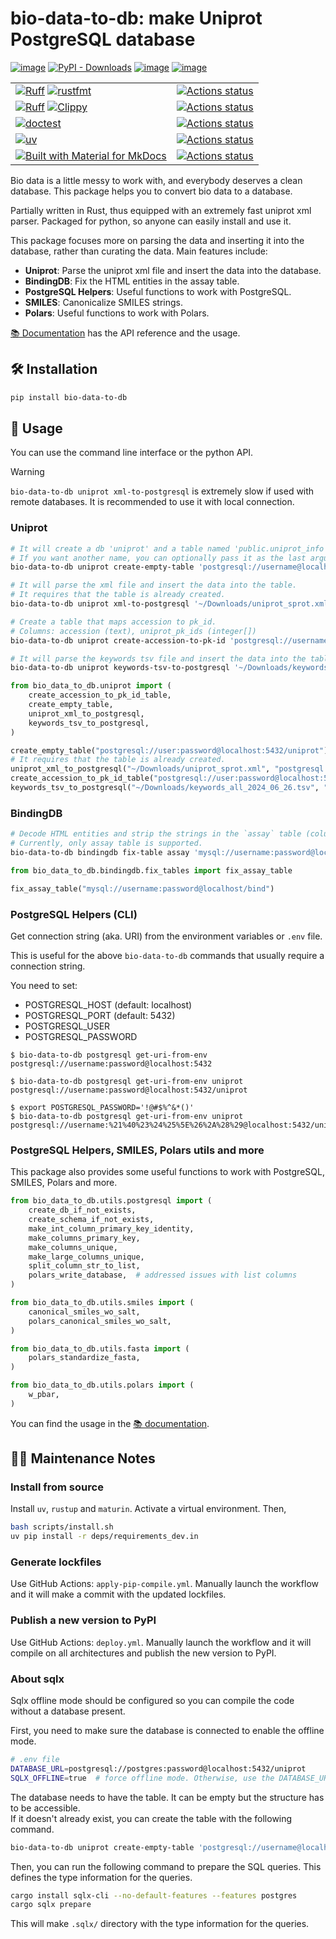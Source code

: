 # bio-data-to-db: make Uniprot PostgreSQL database

[![image](https://img.shields.io/pypi/v/bio-data-to-db.svg)](https://pypi.python.org/pypi/bio-data-to-db)
[![PyPI - Downloads](https://img.shields.io/pypi/dm/bio-data-to-db)](https://pypi.python.org/pypi/bio-data-to-db)
[![image](https://img.shields.io/pypi/l/bio-data-to-db.svg)](https://pypi.python.org/pypi/bio-data-to-db)
[![image](https://img.shields.io/pypi/pyversions/bio-data-to-db.svg)](https://pypi.python.org/pypi/bio-data-to-db)

|  |  |
|--|--|
|[![Ruff](https://img.shields.io/badge/Ruff-3670A0?style=for-the-badge&logo=python&logoColor=ffdd54)](https://github.com/astral-sh/ruff) [![rustfmt](https://img.shields.io/badge/rustfmt-%23000000.svg?style=for-the-badge&logo=rust&logoColor=white)](https://github.com/rust-lang/rustfmt) |[![Actions status](https://github.com/deargen/bio-data-to-db/workflows/Style%20checking/badge.svg)](https://github.com/deargen/bio-data-to-db/actions)|
| [![Ruff](https://img.shields.io/badge/Ruff-3670A0?style=for-the-badge&logo=python&logoColor=ffdd54)](https://github.com/astral-sh/ruff) [![Clippy](https://img.shields.io/badge/clippy-%23000000.svg?style=for-the-badge&logo=rust&logoColor=white)](https://github.com/rust-lang/rust-clippy) | [![Actions status](https://github.com/deargen/bio-data-to-db/workflows/Linting/badge.svg)](https://github.com/deargen/bio-data-to-db/actions) |
| [![doctest](https://img.shields.io/badge/doctest-3670A0?style=for-the-badge&logo=python&logoColor=ffdd54)](https://docs.python.org/3/library/doctest.html) | [![Actions status](https://github.com/deargen/bio-data-to-db/workflows/Tests/badge.svg)](https://github.com/deargen/bio-data-to-db/actions) |
| [![uv](https://img.shields.io/badge/uv-3670A0?style=for-the-badge&logo=python&logoColor=ffdd54)](https://github.com/astral-sh/uv) | [![Actions status](https://github.com/deargen/bio-data-to-db/workflows/Check%20pip%20compile%20sync/badge.svg)](https://github.com/deargen/bio-data-to-db/actions) |
|[![Built with Material for MkDocs](https://img.shields.io/badge/Material_for_MkDocs-526CFE?style=for-the-badge&logo=MaterialForMkDocs&logoColor=white)](https://squidfunk.github.io/mkdocs-material/)|[![Actions status](https://github.com/deargen/bio-data-to-db/workflows/Deploy%20MkDocs%20on%20latest%20commit/badge.svg)](https://github.com/deargen/bio-data-to-db/actions)|


Bio data is a little messy to work with, and everybody deserves a clean database. This package helps you to convert bio data to a database.

Partially written in Rust, thus equipped with an extremely fast uniprot xml parser. Packaged for python, so anyone can easily install and use it.

This package focuses more on parsing the data and inserting it into the database, rather than curating the data. Main features include:

- **Uniprot**: Parse the uniprot xml file and insert the data into the database.
- **BindingDB**: Fix the HTML entities in the assay table.
- **PostgreSQL Helpers**: Useful functions to work with PostgreSQL.
- **SMILES**: Canonicalize SMILES strings.
- **Polars**: Useful functions to work with Polars.

[📚 Documentation](https://deargen.github.io/bio-data-to-db/) has the API reference and the usage.

## 🛠️ Installation

```bash
pip install bio-data-to-db
```

## 🚦 Usage

You can use the command line interface or the python API.

> [!WARNING]
> `bio-data-to-db uniprot xml-to-postgresql` is extremely slow if used with remote databases. It is recommended to use it with local connection.

### Uniprot

```bash
# It will create a db 'uniprot' and a table named 'public.uniprot_info' in the database.
# If you want another name, you can optionally pass it as the last argument.
bio-data-to-db uniprot create-empty-table 'postgresql://username@localhost:5432/uniprot'

# It will parse the xml file and insert the data into the table.
# It requires that the table is already created.
bio-data-to-db uniprot xml-to-postgresql '~/Downloads/uniprot_sprot.xml' 'postgresql://username@localhost:5432/uniprot'

# Create a table that maps accession to pk_id.
# Columns: accession (text), uniprot_pk_ids (integer[])
bio-data-to-db uniprot create-accession-to-pk-id 'postgresql://username@localhost:5432/uniprot'

# It will parse the keywords tsv file and insert the data into the table.
bio-data-to-db uniprot keywords-tsv-to-postgresql '~/Downloads/keywords_all_2024_06_26.tsv' 'postgresql://username@localhost/uniprot'
```

```python
from bio_data_to_db.uniprot import (
    create_accession_to_pk_id_table,
    create_empty_table,
    uniprot_xml_to_postgresql,
    keywords_tsv_to_postgresql,
)

create_empty_table("postgresql://user:password@localhost:5432/uniprot")
# It requires that the table is already created.
uniprot_xml_to_postgresql("~/Downloads/uniprot_sprot.xml", "postgresql://user:password@localhost:5432/uniprot")
create_accession_to_pk_id_table("postgresql://user:password@localhost:5432/uniprot")
keywords_tsv_to_postgresql("~/Downloads/keywords_all_2024_06_26.tsv", "postgresql://user:password@localhost:5432/uniprot")
```

### BindingDB

```bash
# Decode HTML entities and strip the strings in the `assay` table (column: description and assay_name).
# Currently, only assay table is supported.
bio-data-to-db bindingdb fix-table assay 'mysql://username:password@localhost/bind'
```

```python
from bio_data_to_db.bindingdb.fix_tables import fix_assay_table

fix_assay_table("mysql://username:password@localhost/bind")
```


### PostgreSQL Helpers (CLI)

Get connection string (aka. URI) from the environment variables or `.env` file.

This is useful for the above `bio-data-to-db` commands that usually require a connection string.

You need to set:  
- POSTGRESQL_HOST (default: localhost)
- POSTGRESQL_PORT (default: 5432)
- POSTGRESQL_USER
- POSTGRESQL_PASSWORD

```console
$ bio-data-to-db postgresql get-uri-from-env
postgresql://username:password@localhost:5432

$ bio-data-to-db postgresql get-uri-from-env uniprot
postgresql://username:password@localhost:5432/uniprot

$ export POSTGRESQL_PASSWORD='!@#$%^&*()'
$ bio-data-to-db postgresql get-uri-from-env uniprot
postgresql://username:%21%40%23%24%25%5E%26%2A%28%29@localhost:5432/uniprot
```


### PostgreSQL Helpers, SMILES, Polars utils and more

This package also provides some useful functions to work with PostgreSQL, SMILES, Polars and more.

```python
from bio_data_to_db.utils.postgresql import (
    create_db_if_not_exists,
    create_schema_if_not_exists,
    make_int_column_primary_key_identity,
    make_columns_primary_key,
    make_columns_unique,
    make_large_columns_unique,
    split_column_str_to_list,
    polars_write_database,  # addressed issues with list columns
)

from bio_data_to_db.utils.smiles import (
    canonical_smiles_wo_salt,
    polars_canonical_smiles_wo_salt,
)

from bio_data_to_db.utils.fasta import (
    polars_standardize_fasta,
)

from bio_data_to_db.utils.polars import (
    w_pbar,
)
```

You can find the usage in the [📚 documentation](https://deargen.github.io/bio-data-to-db/).


## 👨‍💻️ Maintenance Notes

### Install from source

Install `uv`, `rustup` and `maturin`. Activate a virtual environment. Then,

```bash
bash scripts/install.sh
uv pip install -r deps/requirements_dev.in
```

### Generate lockfiles

Use GitHub Actions: `apply-pip-compile.yml`. Manually launch the workflow and it will make a commit with the updated lockfiles.

### Publish a new version to PyPI

Use GitHub Actions: `deploy.yml`. Manually launch the workflow and it will compile on all architectures and publish the new version to PyPI.

### About sqlx

Sqlx offline mode should be configured so you can compile the code without a database present.

First, you need to make sure the database is connected to enable the offline mode.

```bash
# .env file
DATABASE_URL=postgresql://postgres:password@localhost:5432/uniprot
SQLX_OFFLINE=true  # force offline mode. Otherwise, use the DATABASE_URL to connect to the database.
```

The database needs to have the table. It can be empty but the structure has to be accessible.  
If it doesn't already exist, you can create the table with the following command.

```bash
bio-data-to-db uniprot create-empty-table 'postgresql://username@localhost:5432/uniprot'
```

Then, you can run the following command to prepare the SQL queries. This defines the type information for the queries.

```bash
cargo install sqlx-cli --no-default-features --features postgres
cargo sqlx prepare
```

This will make `.sqlx/` directory with the type information for the queries.

